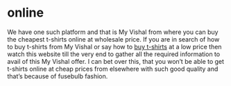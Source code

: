 # online
We have one such platform and that is My Vishal from where you can buy the cheapest t-shirts online at wholesale price. If you are in search of how to buy t-shirts from My Vishal or say how to <a href="https://www.fusebulb.in/">buy t-shirts</a> at a low price then watch this website till the very end to gather all the required information to avail of this My Vishal offer. I can bet over this, that you won’t be able to get t-shirts online at cheap prices from elsewhere with such good quality and that’s because of fusebulb fashion.
